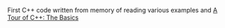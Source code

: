First C++ code written from memory of reading various examples and [A Tour of C++: The Basics](https://isocpp.org/images/uploads/2-Tour-Basics.pdf)
